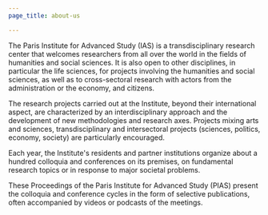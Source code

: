 ```yaml
---
page_title: about-us

---
```

The Paris Institute for Advanced Study (IAS) is a transdisciplinary research center that welcomes researchers from all over the world in the fields of humanities and social sciences. It is also open to other disciplines, in particular the life sciences, for projects involving the humanities and social sciences, as well as to cross-sectoral research with actors from the administration or the economy, and citizens.

The research projects carried out at the Institute, beyond their international aspect, are characterized by an interdisciplinary approach and the development of new methodologies and research axes. Projects mixing arts and sciences, transdisciplinary and intersectoral projects (sciences, politics, economy, society) are particularly encouraged.

Each year, the Institute's residents and partner institutions organize about a hundred colloquia and conferences on its premises, on fundamental research topics or in response to major societal problems.

These Proceedings of the Paris Institute for Advanced Study (PIAS) present the colloquia and conference cycles in the form of selective publications, often accompanied by videos or podcasts of the meetings.